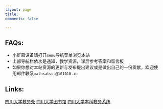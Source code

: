 ```yaml
---
layout: page
title: 
comments: false

---
```



## FAQs:


* 小屏幕设备请打开`menu`导航菜单浏览本站
* 上部导航栏依次是通知，教学资源，课后参考答案和留言板
* 如果你想对本站资源的更新与发布提出建议或是做出自己的一份贡献，欢迎使用邮件联系`mathsatscu@101010.io`


## Links:

<a href="http://jwc.scu.edu.cn/jwc" class="btn">四川大学教务处</a>
<a href="http://lib.scu.edu.cn" class="btn">四川大学图书馆</a>
<a href="http://zhjw.scu.edu.cn/login.jsp" class="btn">四川大学本科教务系统</a>
